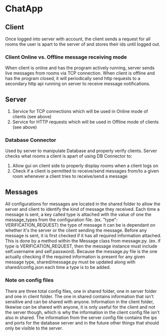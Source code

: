 # ChatApp

## Client

Once logged into server with account, the client sends a request for all rooms the user is apart to the server of and stores their ids until logged out.

### Client Online vs. Offline message receiving mode

When client is online and has the program actively running, server sends live messages from rooms via TCP connection.
When client is offline and has the program closed, it will periodically send http requests to a secondary http api running on server to receive message notifications.

## Server

1. Service for TCP connections which will be used in Online mode of clients (see above)
2. Service for HTTP requests which will be used in Offline mode of clients (see above)

### Database Connector

Used by server to manipulate Database and properly verify clients.
Server checks what rooms a client is apart of using DB Connector to:

1. Allow gui on client side to properly display rooms when a client logs on
2. Check if a client is permitted to receive/send messages from/to a given room whenever a client tries to receive/send a message

## Messages

All configurations for messages are located in the shared folder to allow the server and client to identify the kind of message they received. Each time a message is sent, a key called type is attached with the value of one the message_types from the configuration file. (ex. "type": VERIFICATION_REQUEST) the type of message it can be is dependant on whether it's the server or the client sending the message. Before any message is sent, it is first checked if it has all required information attached. This is done by a method within the Message class from message.py. (ex. if type is VERIFICATION_REQUEST, then the message instance must include self.username and self.password). Because the message.py file is the one actually checking if the required information is present for any given message type, shared/message.py must be updated along with shared/config.json each time a type is to be added.

### Note on config files

There are three total config files, one in shared folder, one in server folder and one in client folder. The one in shared contains information that isn't sensitive and can be shared with anyone. Information in the client folder, likewise can be shared with anyone, it is only useful for the client and not the server though, which is why the information in the client config file isn't also in shared. The information from the server config file contains the ips and ports for the database server and in the future other things that should only be visible to the server.

